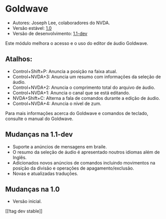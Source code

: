 # Goldwave #

* Autores: Joseph Lee, colaboradores do NVDA.
* Versão estável: [1.0][1]
* Versão de desenvolvimento: [1.1-dev][2]

Este módulo melhora o acesso e o uso do editor de áudio Goldwave.

## Atalhos: ##

* Control+Shift+P: Anuncia a posição na faixa atual.
* Control+NVDA+3: Anuncia um resumo com informações da seleção de áudio.
* Control+NVDA+2: Anuncia o comprimento total do arquivo de áudio.
* Control+NVDA+1: Anuncia o canal que se está editando.
* NVDA+Shift+C: Alterna a fala de comandos durante a edição de áudio.
* Control+NVDA+4: Anuncia o nível de zum.

Para mais informações acerca do Goldwave e comandos de teclado, consulte o
manual do Goldwave.

## Mudanças na 1.1-dev ##

* Suporte a anúncios de mensagens em braile.
* O resumo da seleção de áudio é apresentado noutros idiomas além de Inglês.
* Adicionados novos anúncios de comandos incluindo movimentos na posição da
  divisão e operações de apagamento/exclusão.
* Novas e atualizadas traduções.

## Mudanças na 1.0 ##

* Versão inicial.

[[!tag dev stable]]

[1]: http://addons.nvda-project.org/files/get.php?file=gwv

[2]: http://addons.nvda-project.org/files/get.php?file=gwv-dev
